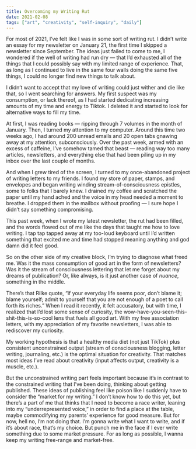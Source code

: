 ```yaml
---
title: Overcoming my Writing Rut
date: 2021-02-08
tags: ["art", "creativity", "self-inquiry", "daily"]
---
```


For most of 2021, I’ve felt like I was in some sort of writing rut. I didn’t write an essay for my newsletter on January 21, the first time I skipped a newsletter since September. The ideas just failed to come to me, I wondered if the well of writing had run dry — that I’d exhausted all of the things that I could possibly say with my limited range of experience. That, as long as I continued to live in the same four walls doing the same five things, I could no longer find new things to talk about.

I didn’t want to accept that my love of writing could just wither and die like that, so I went searching for answers. My first suspect was my consumption, or lack thereof, as I had started dedicating increasing amounts of my time and energy to Tiktok. I deleted it and started to look for alternative ways to fill my time. 

At first, I was reading books — ripping through 7 volumes in the month of January. Then, I turned my attention to my computer. Around this time two weeks ago, I had around 200 unread emails and 20 open tabs gnawing away at my attention, subconsciously. Over the past week, armed with an excess of caffeine, I’ve somehow tamed that beast — reading way too many articles, newsletters, and everything else that had been piling up in my inbox over the last couple of months. 

And when I grew tired of the screen, I turned to my once-abandoned project of writing letters to my friends. I found my store of paper, stamps, and envelopes and began writing winding stream-of-consciousness epistles, some to folks that I barely knew. I drained my coffee and scratched the paper until my hand ached and the voice in my head needed a moment to breathe. I dropped them in the mailbox without proofing — I sure hope I didn’t say something compromising.

This past week, when I wrote my latest newsletter, the rut had been filled, and the words flowed out of me like the days that taught me how to love writing. I tap tap tapped away at my too-loud keyboard until I’d written something that excited me and time had stopped meaning anything and god damn did it feel good.

So on the other side of my creative block, I’m trying to diagnose what freed me. Was it the mass consumption of good art in the form of newsletters? Was it the stream of consciousness lettering that let me forget about my dreams of publication? Or, like always, is it just another case of _nuance_, something in the middle. 

There’s that Rilke quote, “if your everyday life seems poor, don’t blame it; blame yourself; admit to yourself that you are not enough of a poet to call forth its riches.” When I read it recently, it felt accusatory, but with time, I realized that I’d lost some sense of curiosity, the wow-have-you-seen-this-shit-this-is-so-cool lens that fuels all good art. With my free association letters, with my appreciation of my favorite newsletters, I was able to rediscover my curiosity.

My working hypothesis is that a healthy media diet (not just TikTok) plus consistent unconstrained output (stream of consciousness blogging, letter writing, journaling, etc.) is the optimal situation for creativity. That matches most ideas I’ve read about creativity (input affects output, creativity is a muscle, etc.). 

But the unconstrained writing part feels important because it’s in contrast to the constrained writing that I’ve been doing, thinking about getting published. These ideas of publishing feel like poison like I suddenly have to consider the “market for my writing.” I don’t know how to do this yet, but there’s a part of me that thinks that I need to become a race writer, leaning into my “underrepresented voice,” in order to find a place at the table, maybe commodifying my parents’ experience for good measure. But for now, hell no, I’m not doing that. I’m gonna write what I want to write, and if it’s about race, that’s my choice. But punch me in the face if I ever write something due to some market pressure. For as long as possible, I wanna keep my writing free-range and market-free.